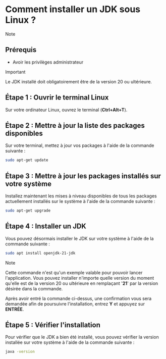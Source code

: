 # Comment installer un JDK sous Linux ?

> [!NOTE]
> ## Prérequis
> - Avoir les privilèges administrateur

> [!IMPORTANT]
> Le JDK installé doit obligatoirement être de la version 20 ou ultérieure.

## Étape 1 : Ouvrir le terminal Linux
Sur votre ordinateur Linux, ouvrez le terminal (**Ctrl+Alt+T**).

## Étape 2 : Mettre à jour la liste des packages disponibles
Sur votre terminal, mettez à jour vos packages à l'aide de la commande suivante :

```bash
sudo apt-get update
```

## Étape 3 : Mettre à jour les packages installés sur votre système
Installez maintenant les mises à niveau disponibles de tous les packages actuellement installés sur le système à l'aide de la commande suivante :

```bash
sudo apt-get upgrade
```

## Étape 4 : Installer un JDK
Vous pouvez désormais installer le JDK sur votre système à l'aide de la commande suivante :

```bash
sudo apt install openjdk-21-jdk
```

> [!NOTE]
> Cette commande n'est qu'un exemple valable pour pouvoir lancer l'application.
> Vous pouvez installer n'importe quelle version du moment qu'elle est de la version 20 ou ultérieure en remplaçant '**21**' par la version désirée dans la commande.

Après avoir entré la commande ci-dessus, une confirmation vous sera demandée afin de poursuivre l'installation, entrez **Y** et appuyez sur **ENTRÉE**.

## Étape 5 : Vérifier l'installation

Pour vérifier que le JDK a bien été installé, vous pouvez vérifier la version installée sur votre système à l'aide de la commande suivante :

```bash
java -version
```
